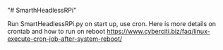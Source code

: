 "# SmarthHeadlessRPi" 

Run SmartHeadlessRPi.py on start up, use cron. 
Here is more details on crontab and how to run on reboot https://www.cyberciti.biz/faq/linux-execute-cron-job-after-system-reboot/

